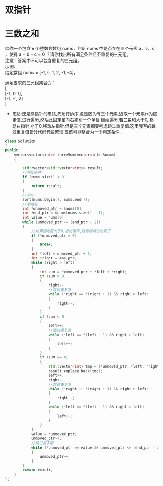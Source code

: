 
双指针
=====

# 三数之和
给你一个包含 n 个整数的数组 nums，判断 nums 中是否存在三个元素 a，b，c ，使得 a + b + c = 0 ？请你找出所有满足条件且不重复的三元组。<br>
注意：答案中不可以包含重复的三元组。<br>
示例:<br>
给定数组 nums = [-1, 0, 1, 2, -1, -4]，<br>

满足要求的三元组集合为：<br>
[                    <br>
  [-1, 0, 1],         <br>
  [-1, -1, 2]         <br>
]                     <br>

* 思路:还是双指针的思路,先进行排序,但是因为有三个元素,选取一个元素作为固定值,进行遍历,然后此固定值向右移动一个单位,继续遍历.若三数和大于0,
移动右指针,小于0,移动左指针.但是三个元素都要考虑跳过重复值.这里我写的跳过重复值部分代码有些繁琐,应该可以整合为一个判定条件.<br>

``` cpp
class Solution
{
public:
    vector<vector<int>> threeSum(vector<int> &nums)
    {

        std::vector<std::vector<int>> result;
        //判定条件
        if (nums.size() < 3)
        {
            return result;
        }
        //排序
        sort(nums.begin(), nums.end());
        //取地址
        int *unmoved_ptr = &nums[0];
        int *end_ptr = &nums[nums.size() - 1];
        int value = nums[0];
        while (unmoved_ptr <= (end_ptr - 2))
        {
            //如果固定值大于0,退出循环,没有继续的必要了
            if (*unmoved_ptr > 0)
            {
                break;
            }
            int *left = unmoved_ptr + 1;
            int *right = end_ptr;
            while (right > left)
            {
                int sum = *unmoved_ptr + *left + *right;
                if (sum > 0)
                {
                    right--;
                    //跳过重复值
                    while (*right == *(right + 1) && right > left)
                    {
                        right--;
                    }
                }
                if (sum < 0)
                {
                    left++;
                    //跳过重复值
                    while (*left == *(left - 1) && right > left)
                    {
                        left++;
                    }
                }
                if (sum == 0)
                {
                    std::vector<int> tmp = {*unmoved_ptr, *left, *right};
                    result.emplace_back(tmp);
                    left++;
                    right--;
                    //跳过重复值
                    while (*right == *(right + 1) && right > left)
                    {
                        right--;
                    }
                    while (*left == *(left - 1) && right > left)
                    {
                        left++;
                    }
                }
            }
            value = *unmoved_ptr;
            unmoved_ptr++;
            //跳过重复值
            while (*unmoved_ptr == value && unmoved_ptr <= (end_ptr - 2))
            {
                unmoved_ptr++;
            }
        }
        return result;
    }
};
```
